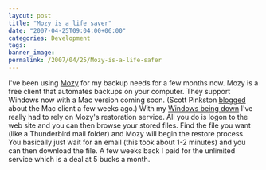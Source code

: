 ```yaml
---
layout: post
title: "Mozy is a life saver"
date: "2007-04-25T09:04:00+06:00"
categories: Development 
tags: 
banner_image: 
permalink: /2007/04/25/Mozy-is-a-life-safer
---
```


I've been using <a href="http://www.mozy.com">Mozy</a> for my backup needs for a few months now. Mozy is a free client that automates backups on your computer. They support Windows now with a Mac version coming soon. (Scott Pinkston <a href="http://scottpinkston.org/blog/index.cfm/2007/3/13/Mozy-backup-for-Mac">blogged</a> about the Mac client a few weeks ago.) With my <a href="http://ray.camdenfamily.com/index.cfm/2007/4/24/Where-the-heck-am-I">Windows being down</a> I've really had to rely on Mozy's restoration service. All you do is logon to the web site and you can then browse your stored files. Find the file you want (like a Thunderbird mail folder) and Mozy will begin the restore process. You basically just wait for an email (this took about 1-2 minutes) and you can then download the file. A few weeks back I paid for the unlimited service which is a deal at 5 bucks a month.